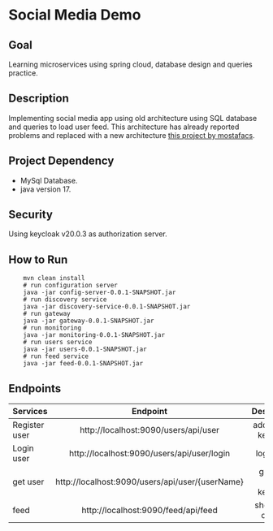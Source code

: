 # Social Media Demo


## Goal
Learning microservices using spring cloud, database design and queries practice. 

## Description
Implementing social media app using old architecture using SQL database  and queries to load user feed.
This architecture has already reported problems and replaced with a new architecture [this project by mostafacs](https://github.com/mostafacs/social-media-quarkus-microservices-kubernetes).

## Project Dependency
- MySql Database. 
- java version 17.

## Security
Using keycloak v20.0.3 as authorization server.

## How to Run
```shell
    mvn clean install
    # run configuration server
    java -jar config-server-0.0.1-SNAPSHOT.jar
    # run discovery service 
    java -jar discovery-service-0.0.1-SNAPSHOT.jar
    # run gateway 
    java -jar gateway-0.0.1-SNAPSHOT.jar
    # run monitoring
    java -jar monitoring-0.0.1-SNAPSHOT.jar
    # run users service
    java -jar users-0.0.1-SNAPSHOT.jar
    # run feed service
    java -jar feed-0.0.1-SNAPSHOT.jar
```

## Endpoints

Services | Endpoint | Description
:-- | :--: | :--:
Register user | http://localhost:9090/users/api/user | add user to keycloak
Login user | http://localhost:9090/users/api/user/login | login user
get user | http://localhost:9090/users/api/user/{userName} | get user from keycloak
feed | http://localhost:9090/feed/api/feed | show feed of user






